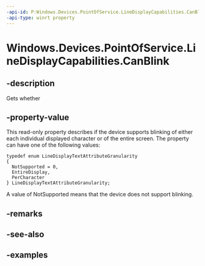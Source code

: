 ```yaml
---
-api-id: P:Windows.Devices.PointOfService.LineDisplayCapabilities.CanBlink
-api-type: winrt property
---
```


<!-- Property syntax.
public LineDisplayTextAttributeGranularity CanBlink { get; }
-->

# Windows.Devices.PointOfService.LineDisplayCapabilities.CanBlink

## -description
Gets whether

## -property-value
This read-only property describes if the device supports blinking of either each individual displayed character or of the entire screen. The property can have one of the following values:

```CSharp
typedef enum LineDisplayTextAttributeGranularity
{
  NotSupported = 0,
  EntireDisplay,
  PerCharacter
} LineDisplayTextAttributeGranularity;
```

A value of NotSupported means that the device does not support blinking.

## -remarks

## -see-also

## -examples
